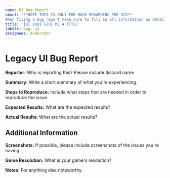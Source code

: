 ```yaml
---
name: UI Bug Report
about: "**NOTE THIS IS ONLY FOR BUGS REGARDING THE UIS**
When filing a bug report make sure to fill in all information as detailed as you possibly can."
title: '[UI Bug] GIVE ME A TITLE'
labels: bug, ui
assignees: Anderzenn
---
```


# Legacy UI Bug Report
**Reporter:**
Who is reporting this? Please include discord name

**Summary:**
Write a short summary of what you're experiencing.

**Steps to Reproduce:**
Include what steps that are needed in order to reproduce the issue.

**Expected Results:**
What are the expected results?

**Actual Results:**
What are the actual results?

## Additional Information

**Screenshots:**
If possible, please include screenshots of the issues you're having.

**Game Resolution:**
What is your game's resolution?

**Notes:**
For anything else noteworthy.
